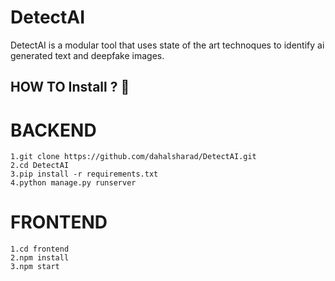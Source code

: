 # DetectAI
DetectAI is a modular tool that uses state of the art technoques to identify ai generated text and deepfake images.
## HOW TO Install ? 👷

# BACKEND
```terminal
1.git clone https://github.com/dahalsharad/DetectAI.git
2.cd DetectAI
3.pip install -r requirements.txt
4.python manage.py runserver
```

# FRONTEND
```terminal
1.cd frontend
2.npm install
3.npm start
```

